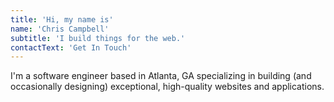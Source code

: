 ```yaml
---
title: 'Hi, my name is'
name: 'Chris Campbell'
subtitle: 'I build things for the web.'
contactText: 'Get In Touch'
---
```


I'm a software engineer based in Atlanta, GA specializing in building (and occasionally designing) exceptional, high-quality websites and applications.
